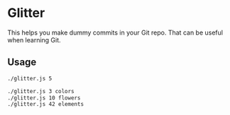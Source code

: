 # Glitter

This helps you make dummy commits in your Git repo.  That can be useful when
learning Git.


## Usage

```sh
./glitter.js 5

./glitter.js 3 colors
./glitter.js 10 flowers
./glitter.js 42 elements
```

